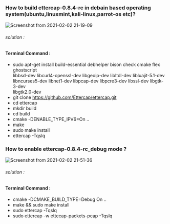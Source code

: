 
### How to build ettercap-0.8.4-rc in debain based operating system(ubuntu,linuxmint,kali-linux,parrot-os etc)? ###

![Screenshot from 2021-02-02 21-19-09](https://user-images.githubusercontent.com/69615463/106626272-b8d46780-65a1-11eb-9aa3-6e04c39251be.png)


<h6>solution :</h6>

<h4>Terminal Command :</h4>

+ sudo apt-get install build-essential debhelper bison check cmake flex ghostscript \
   libbsd-dev libcurl4-openssl-dev libgeoip-dev libltdl-dev libluajit-5.1-dev \
   libncurses5-dev libnet1-dev libpcap-dev libpcre3-dev libssl-dev libgtk-3-dev \
   libgtk2.0-dev
+ git clone https://github.com/Ettercap/ettercap.git
+ cd ettercap
+ mkdir build
+ cd build
+ cmake -DENABLE_TYPE_IPV6=On ..
+ make
+ sudo make install
+ ettercap -Tqslq

### How to enable ettercap-0.8.4-rc_debug mode ? ####

![Screenshot from 2021-02-02 21-51-36](https://user-images.githubusercontent.com/69615463/106626362-d9042680-65a1-11eb-8251-202d7107e0f3.png)


<h6>solution :</h6>

<h4>Terminal Command :</h4>

+ cmake -DCMAKE_BUILD_TYPE=Debug On ..
+ make && sudo make install
+ sudo ettercap -Tqslq
+ sudo ettercap -w ettecap-packets-pcap -Tqslq













